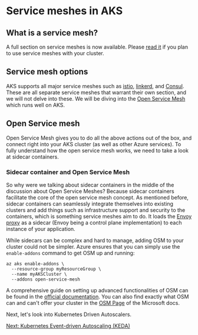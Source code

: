 # Service meshes in AKS

## What is a service mesh?

A full section on service meshes is now available. Please [read it](./../ServiceMesh101/what-are-service-meshes.md) if you plan to use service meshes with your cluster.

## Service mesh options

AKS supports all major service meshes such as [istio](https://istio.io/latest/about/service-mesh/), [linkerd](https://linkerd.io/2.11/getting-started/), and [Consul](https://learn.hashicorp.com/tutorials/consul/service-mesh-deploy). These are all separate service meshes that warrant their own section, and we will not delve into these. We will be diving into the [Open Service Mesh](https://docs.openservicemesh.io) which runs well on AKS.

## Open Service mesh

Open Service Mesh gives you to do all the above actions out of the box, and connect right into your AKS cluster (as well as other Azure services). To fully understand how the open service mesh works, we need to take a look at sidecar containers.

### Sidecar container and Open Service Mesh

So why were we talking about sidecar containers in the middle of the discussion about Open Service Meshes? Because sidecar containers facilitate the core of the open service mesh concept. As mentioned before, sidecar containers can seamlessly integrate themselves into existing clusters and add things such as infrastructure support and security to the containers, which is something service meshes aim to do. It loads the [Envoy proxy](https://github.com/envoyproxy/go-control-plane) as a sidecar (Envoy being a control plane implementation) to each instance of your application.

While sidecars can be complex and hard to manage, adding OSM to your cluster could not be simpler. Azure ensures that you can simply use the ```enable-addons``` command to get OSM up and running:

```
az aks enable-addons \
  --resource-group myResourceGroup \
  --name myAKSCluster \
  --addons open-service-mesh
```

A comprehensive guide on setting up advanced functionalities of OSM can be found in the [official documentation](https://docs.microsoft.com/en-us/azure/aks/open-service-mesh-deploy-addon-az-cli). You can also find exactly what OSM can and can't offer your cluster in the [OSM Page](https://docs.microsoft.com/en-us/azure/aks/open-service-mesh-about#capabilities-and-features) of the Microsoft docs.

Next, let's look into Kubernetes Driven Autoscalers.

[Next: Kubernetes Event-driven Autoscaling (KEDA)](./aks-keda.md)